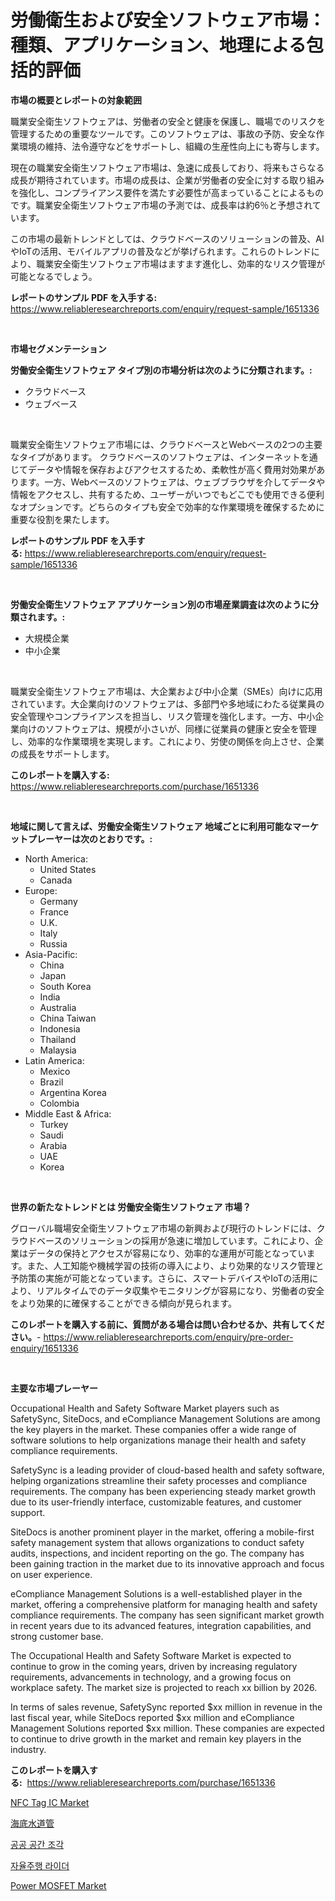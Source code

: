 <p><h1>労働衛生および安全ソフトウェア市場：種類、アプリケーション、地理による包括的評価</h1></p><p><strong>市場の概要とレポートの対象範囲</strong></p>
<p><p>職業安全衛生ソフトウェアは、労働者の安全と健康を保護し、職場でのリスクを管理するための重要なツールです。このソフトウェアは、事故の予防、安全な作業環境の維持、法令遵守などをサポートし、組織の生産性向上にも寄与します。</p><p>現在の職業安全衛生ソフトウェア市場は、急速に成長しており、将来もさらなる成長が期待されています。市場の成長は、企業が労働者の安全に対する取り組みを強化し、コンプライアンス要件を満たす必要性が高まっていることによるものです。職業安全衛生ソフトウェア市場の予測では、成長率は約6％と予想されています。</p><p>この市場の最新トレンドとしては、クラウドベースのソリューションの普及、AIやIoTの活用、モバイルアプリの普及などが挙げられます。これらのトレンドにより、職業安全衛生ソフトウェア市場はますます進化し、効率的なリスク管理が可能となるでしょう。</p></p>
<p><strong>レポートのサンプル PDF を入手する:</strong> <a href="https://www.reliableresearchreports.com/enquiry/request-sample/1651336">https://www.reliableresearchreports.com/enquiry/request-sample/1651336</a></p>
<p>&nbsp;</p>
<p><strong>市場セグメンテーション</strong></p>
<p><strong>労働安全衛生ソフトウェア タイプ別の市場分析は次のように分類されます。:</strong></p>
<p><ul><li>クラウドベース</li><li>ウェブベース</li></ul></p>
<p>&nbsp;</p>
<p><p>職業安全衛生ソフトウェア市場には、クラウドベースとWebベースの2つの主要なタイプがあります。 クラウドベースのソフトウェアは、インターネットを通じてデータや情報を保存およびアクセスするため、柔軟性が高く費用対効果があります。一方、Webベースのソフトウェアは、ウェブブラウザを介してデータや情報をアクセスし、共有するため、ユーザーがいつでもどこでも使用できる便利なオプションです。どちらのタイプも安全で効率的な作業環境を確保するために重要な役割を果たします。</p></p>
<p><strong>レポートのサンプル PDF を入手する:</strong>&nbsp;<a href="https://www.reliableresearchreports.com/enquiry/request-sample/1651336">https://www.reliableresearchreports.com/enquiry/request-sample/1651336</a></p>
<p>&nbsp;</p>
<p><strong> 労働安全衛生ソフトウェア アプリケーション別の市場産業調査は次のように分類されます。:</strong></p>
<p><ul><li>大規模企業</li><li>中小企業</li></ul></p>
<p>&nbsp;</p>
<p><p>職業安全衛生ソフトウェア市場は、大企業および中小企業（SMEs）向けに応用されています。大企業向けのソフトウェアは、多部門や多地域にわたる従業員の安全管理やコンプライアンスを担当し、リスク管理を強化します。一方、中小企業向けのソフトウェアは、規模が小さいが、同様に従業員の健康と安全を管理し、効率的な作業環境を実現します。これにより、労使の関係を向上させ、企業の成長をサポートします。</p></p>
<p><strong>このレポートを購入する:</strong>&nbsp; <a href="https://www.reliableresearchreports.com/purchase/1651336">https://www.reliableresearchreports.com/purchase/1651336</a></p>
<p>&nbsp;</p>
<p><strong>地域に関して言えば、労働安全衛生ソフトウェア 地域ごとに利用可能なマーケットプレーヤーは次のとおりです。:</strong></p>
<p><ul>
    <li>
        North America:
        <ul>
            <li>United States</li>
            <li>Canada</li>
        </ul>
    </li>
    <li>
        Europe:
        <ul>
            <li>Germany</li>
            <li>France</li>
            <li>U.K.</li>
            <li>Italy</li>
            <li>Russia</li>
        </ul>
    </li>
    <li>
        Asia-Pacific:
        <ul>
            <li>China</li>
            <li>Japan</li>
            <li>South Korea</li>
            <li>India</li>
            <li>Australia</li>
            <li>China Taiwan</li>
            <li>Indonesia</li>
            <li>Thailand</li>
            <li>Malaysia</li>
        </ul>
    </li>
    <li>
        Latin America:
        <ul>
            <li>Mexico</li>
            <li>Brazil</li>
            <li>Argentina Korea</li>
            <li>Colombia</li>
        </ul>
    </li>
    <li>
        Middle East & Africa:
        <ul>
            <li>Turkey</li>
            <li>Saudi</li>
            <li>Arabia</li>
            <li>UAE</li>
            <li>Korea</li>
        </ul>
    </li>
    </ul></p>
<p>&nbsp;</p>
<p><strong>世界の新たなトレンドとは 労働安全衛生ソフトウェア 市場？</strong></p>
<p><p>グローバル職場安全衛生ソフトウェア市場の新興および現行のトレンドには、クラウドベースのソリューションの採用が急速に増加しています。これにより、企業はデータの保持とアクセスが容易になり、効率的な運用が可能となっています。また、人工知能や機械学習の技術の導入により、より効果的なリスク管理と予防策の実施が可能となっています。さらに、スマートデバイスやIoTの活用により、リアルタイムでのデータ収集やモニタリングが容易になり、労働者の安全をより効果的に確保することができる傾向が見られます。</p></p>
<p><strong>このレポートを購入する前に、質問がある場合は問い合わせるか、共有してください。</strong>- <a href="https://www.reliableresearchreports.com/enquiry/pre-order-enquiry/1651336">https://www.reliableresearchreports.com/enquiry/pre-order-enquiry/1651336</a></p>
<p>&nbsp;</p>
<p><strong>主要な市場プレーヤー</strong></p>
<p><p>Occupational Health and Safety Software Market players such as SafetySync, SiteDocs, and eCompliance Management Solutions are among the key players in the market. These companies offer a wide range of software solutions to help organizations manage their health and safety compliance requirements.</p><p>SafetySync is a leading provider of cloud-based health and safety software, helping organizations streamline their safety processes and compliance requirements. The company has been experiencing steady market growth due to its user-friendly interface, customizable features, and customer support.</p><p>SiteDocs is another prominent player in the market, offering a mobile-first safety management system that allows organizations to conduct safety audits, inspections, and incident reporting on the go. The company has been gaining traction in the market due to its innovative approach and focus on user experience.</p><p>eCompliance Management Solutions is a well-established player in the market, offering a comprehensive platform for managing health and safety compliance requirements. The company has seen significant market growth in recent years due to its advanced features, integration capabilities, and strong customer base.</p><p>The Occupational Health and Safety Software Market is expected to continue to grow in the coming years, driven by increasing regulatory requirements, advancements in technology, and a growing focus on workplace safety. The market size is projected to reach xx billion by 2026.</p><p>In terms of sales revenue, SafetySync reported $xx million in revenue in the last fiscal year, while SiteDocs reported $xx million and eCompliance Management Solutions reported $xx million. These companies are expected to continue to drive growth in the market and remain key players in the industry.</p></p>
<p><strong>このレポートを購入する:</strong>&nbsp;&nbsp;<a href="https://www.reliableresearchreports.com/purchase/1651336">https://www.reliableresearchreports.com/purchase/1651336</a></p>
<p><p><a href="https://github.com/jodemen/Market-Research-Report-List-2/blob/main/nfc-tag-ic-market.md">NFC Tag IC Market</a></p><p><a href="https://github.com/KaydenJohns1964/Market-Research-Report-List-1/blob/main/822934910385.md">海底水道管</a></p><p><a href="https://medium.com/@witoldadamczyk1904/%EA%B3%B5%EA%B3%B5-%EA%B3%B5%EA%B0%84-%EC%A1%B0%EA%B0%81-%EC%8B%9C%EC%9E%A5-%EB%B3%B4%EA%B3%A0%EC%84%9C%EB%8A%94-%EC%9D%B4-%EC%8B%9C%EC%9E%A5%EC%9D%98-%EC%B5%9C%EC%8B%A0-%EB%8F%99%ED%96%A5%EA%B3%BC-%EC%84%B1%EC%9E%A5-%EA%B8%B0%ED%9A%8C%EB%A5%BC-%EC%95%8C%EB%A0%A4%EC%A4%8D%EB%8B%88%EB%8B%A4-db675f09b59f">공공 공간 조각</a></p><p><a href="https://medium.com/@giovanileannon/%EC%9E%90%EC%9C%A8%EC%A3%BC%ED%96%89-%EB%9D%BC%EC%9D%B4%EB%8B%A4-%EC%8B%9C%EC%9E%A5-%EC%84%B1%EA%B3%B5%EC%A0%81%EC%9D%B8-%EB%B9%84%EC%A6%88%EB%8B%88%EC%8A%A4-%EC%A0%84%EB%9E%B5%EC%9D%98-%ED%95%B5%EC%8B%AC-2031%EB%85%84%EA%B9%8C%EC%A7%80-%EC%98%88%EC%B8%A1-83b9047775af">자율주행 라이더</a></p><p><a href="https://github.com/jj19131/Market-Research-Report-List-2/blob/main/power-mosfet-market.md">Power MOSFET Market</a></p></p>